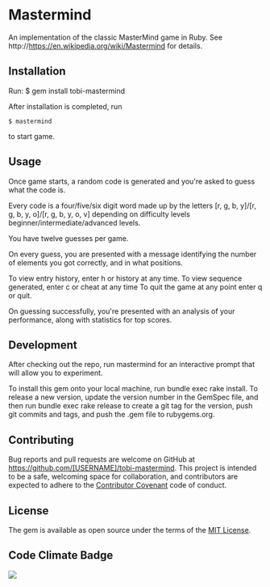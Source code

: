# Mastermind

An implementation of the classic MasterMind game in Ruby.
See http://https://en.wikipedia.org/wiki/Mastermind for details.

## Installation

Run: 
    $ gem install tobi-mastermind

After installation is completed, run 

    $ mastermind 

to start game.

## Usage

Once game starts, a random code is generated and you're asked to guess what the code is.

Every code is a four/five/six digit word made up by the letters [r, g, b, y]/[r, g, b, y, o]/[r, g, b, y, o, v] 
depending on difficulty levels beginner/intermediate/advanced levels. 

You have twelve guesses per game.

On every guess, you are presented with a message identifying the number of elements you got correctly, and in what positions.

To view entry history, enter h or history at any time.
To view sequence generated, enter c or cheat at any time
To quit the game at any point enter q or quit.

On guessing successfully, you're presented with an analysis of your performance, along with statistics for top scores.

##  Development

After checking out the repo, run mastermind for an interactive prompt that will allow you to experiment.

To install this gem onto your local machine, run bundle exec rake install. To release a new version, update the version number in the GemSpec file, and then run bundle exec rake release to create a git tag for the version, push git commits and tags, and push the .gem file to rubygems.org.

## Contributing

Bug reports and pull requests are welcome on GitHub at https://github.com/[USERNAME]/tobi-mastermind. This project is intended to be a safe, welcoming space for collaboration, and contributors are expected to adhere to the [Contributor Covenant](contributor-covenant.org) code of conduct.


## License

The gem is available as open source under the terms of the [MIT License](http://opensource.org/licenses/MIT).

## Code Climate Badge
<a href="https://codeclimate.com/repos/564635d51787d724da000013/feed"><img src="https://codeclimate.com/repos/564635d51787d724da000013/badges/ff2bde449c8b59444530/gpa.svg" /></a>
